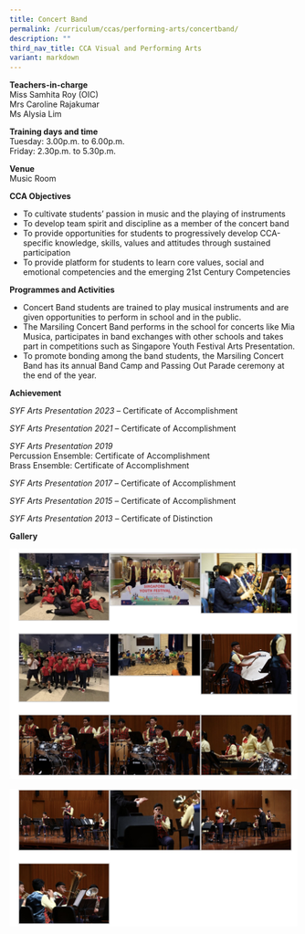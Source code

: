 ```yaml
---
title: Concert Band
permalink: /curriculum/ccas/performing-arts/concertband/
description: ""
third_nav_title: CCA Visual and Performing Arts
variant: markdown
---
```

**Teachers-in-charge**  
Miss Samhita Roy (OIC)  
Mrs Caroline Rajakumar  
Ms Alysia Lim

**Training days and time**  
Tuesday: 3.00p.m. to 6.00p.m.  
Friday: 2.30p.m. to 5.30p.m.

**Venue**  
Music Room

**CCA Objectives**

*   To cultivate students’ passion in music and the playing of instruments
*   To develop team spirit and discipline as a member of the concert band
*   To provide opportunities for students to progressively develop CCA-specific knowledge, skills, values and attitudes through sustained participation
*   To provide platform for students to learn core values, social and emotional competencies and the emerging 21st Century Competencies

**Programmes and Activities**

*   Concert Band students are trained to play musical instruments and are given opportunities to perform in school and in the public.
*   The Marsiling Concert Band performs in the school for concerts like Mia Musica, participates in band exchanges with other schools and takes part in competitions such as Singapore Youth Festival Arts Presentation.
*   To promote bonding among the band students, the Marsiling Concert Band has its annual Band Camp and Passing Out Parade ceremony at the end of the year.

**Achievement**<br>

_SYF Arts Presentation 2023_&nbsp;– Certificate of Accomplishment <br>

_SYF Arts Presentation 2021_&nbsp;– Certificate of Accomplishment <br>

_SYF Arts Presentation 2019_  
Percussion Ensemble: Certificate of Accomplishment  
Brass Ensemble: Certificate of Accomplishment <br>

_SYF Arts Presentation 2017_&nbsp;– Certificate of Accomplishment <br> 

_SYF Arts Presentation 2015_&nbsp;– Certificate of Accomplishment <br>

_SYF Arts Presentation 2013_&nbsp;– Certificate of Distinction











**Gallery**

![Concert Band](/images/Concert%20Band_1.jpg)

![Concert Band](/images/Concert%20Band_2.jpg)